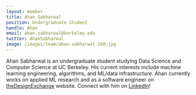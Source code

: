 ```yaml
---
layout: member
title: Ahan Sabharwal
position: Undergraduate Student
handle: Ahan
email: ahan.sabharwal@berkeley.edu
twitter: AhanSabharwal
image: /images/team/ahan-sabharwal-260.jpg
---
```


Ahan Sabharwal is an undergraduate student studying Data Science and Computer Science at UC Berkeley. His current interests include machine learning engineering, algorithms, and ML/data infrastructure. Ahan currently works on applied ML research and as a software engineer on [theDesignExchange](https://www.thedesignexchange.com/) website. Connect with him on [LinkedIn](https://www.linkedin.com/in/ahan-sabharwal/)!

